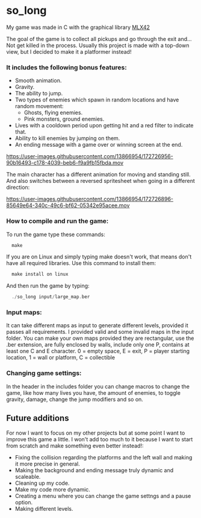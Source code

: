 # so_long

My game was made in C with the graphical library <a href="https://github.com/codam-coding-college/MLX42">MLX42</a>

The goal of the game is to collect all pickups and go through the exit and... Not get killed in the process.
Usually this project is made with a top-down view, but I decided to make it a platformer instead!

### It includes the following bonus features:
- Smooth animation.
- Gravity.
- The ability to jump.
- Two types of enemies which spawn in random locations and have random movement:
  - Ghosts, flying enemies.
  - Pink monsters, ground enemies. 
- Lives with a cooldown period upon getting hit and a red filter to indicate that.
- Ability to kill enemies by jumping on them.
- An ending message with a game over or winning screen at the end.

https://user-images.githubusercontent.com/13866954/172726956-90b16493-c178-4039-beb6-f9a9fb15fbda.mov



The main character has a different animation for moving and standing still.
And also switches between a reversed spritesheet when going in a different direction:

https://user-images.githubusercontent.com/13866954/172726896-85649e64-340c-49c6-bf62-05342e95acee.mov

### How to compile and run the game: 
To run the game type these commands: 
```c
  make
```
If you are on Linux and simply typing make doesn't work, that means don't have all required libraries. 
Use this command to install them:

```c
  make install on linux
```
And then run the game by typing: 
```c
  ./so_long input/large_map.ber
```

### Input maps:

It can take different maps as input to generate different levels, provided it passes all requirements. 
I provided valid and some invalid maps in the input folder. 
You can make your own maps provided they are rectangular, use the .ber extension, are fully enclosed by walls, 
include only one P, contains at least one C and E character. 
0 = empty space, E = exit, P = player starting location, 1 = wall or platform, C = collectible 

### Changing game settings: 
In the header in the includes folder you can change macros to change the game, 
like how many lives you have, the amount of enemies, to toggle gravity, damage, change the jump modifiers and so on. 


## Future additions

For now I want to focus on my other projects but at some point I want to improve this game a little.
I won't add too much to it because I want to start from scratch and make something even better instead!:

- Fixing the collision regarding the platforms and the left wall and making it more precise in general.
- Making the background and ending message truly dynamic and scaleable.
- Cleaning up my code.
- Make my code more dynamic. 
- Creating a menu where you can change the game settngs and a pause option. 
- Making different levels. 
